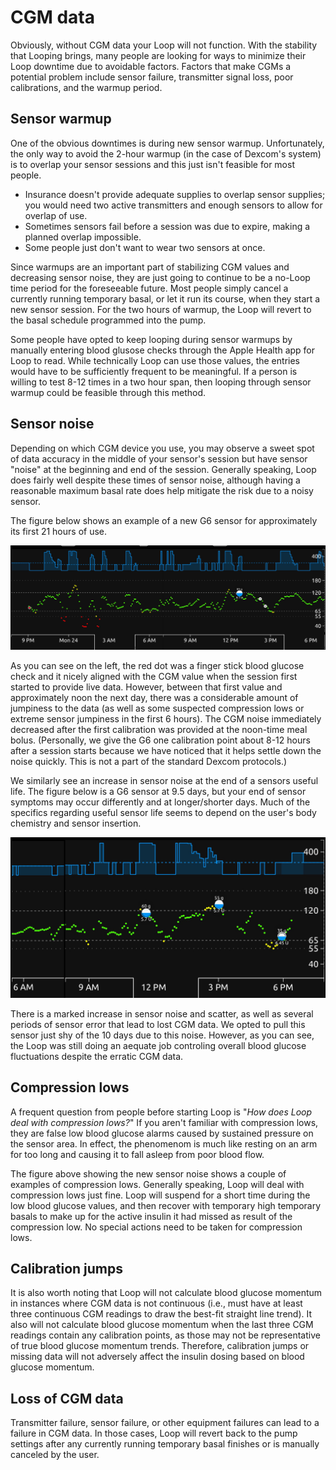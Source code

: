 # CGM data

Obviously, without CGM data your Loop will not function. With the stability that Looping brings, many people are looking for ways to minimize their Loop downtime due to avoidable factors. Factors that make CGMs a potential problem include sensor failure, transmitter signal loss, poor calibrations, and the warmup period.

## Sensor warmup
One of the obvious downtimes is during new sensor warmup. Unfortunately, the only way to avoid the 2-hour warmup (in the case of Dexcom's system) is to overlap your sensor sessions and this just isn't feasible for most people.

* Insurance doesn't provide adequate supplies to overlap sensor supplies; you would need two active transmitters and enough sensors to allow for overlap of use.
* Sometimes sensors fail before a session was due to expire, making a planned overlap impossible.
* Some people just don't want to wear two sensors at once. 

Since warmups are an important part of stabilizing CGM values and decreasing sensor noise, they are just going to continue to be a no-Loop time period for the foreseeable future. Most people simply cancel a currently running temporary basal, or let it run its course, when they start a new sensor session. For the two hours of warmup, the Loop will revert to the basal schedule programmed into the pump.

Some people have opted to keep looping during sensor warmups by manually entering blood glusose checks through the Apple Health app for Loop to read. While technically Loop can use those values, the entries would have to be sufficiently frequent to be meaningful. If a person is willing to test 8-12 times in a two hour span, then looping through sensor warmup could be feasible through this method.

## Sensor noise
Depending on which CGM device you use, you may observe a sweet spot of data accuracy in the middle of your sensor's session but have sensor "noise" at the beginning and end of the session. Generally speaking, Loop does fairly well despite these times of sensor noise, although having a reasonable maximum basal rate does help mitigate the risk due to a noisy sensor.

The figure below shows an example of a new G6 sensor for approximately its first 21 hours of use.

![noisy new G6 sensor](img/cgm_noise.jpeg)

As you can see on the left, the red dot was a finger stick blood glucose check and it nicely aligned with the CGM value when the session first started to provide live data.  However, between that first value and approximately noon the next day, there was a considerable amount of jumpiness to the data (as well as some suspected compression lows or extreme sensor jumpiness in the first 6 hours). The CGM noise immediately decreased after the first calibration was provided at the noon-time meal bolus. (Personally, we give the G6 one calibration point about 8-12 hours after a session starts because we have noticed that it helps settle down the noise quickly. This is not a part of the standard Dexcom protocols.)

We similarly see an increase in sensor noise at the end of a sensors useful life. The figure below is a G6 sensor at 9.5 days, but your end of sensor symptoms may occur differently and at longer/shorter days. Much of the specifics regarding useful sensor life seems to depend on the user's body chemistry and sensor insertion. 

![noisy old G6 sensor](img/end_of_sensor.jpeg)

There is a marked increase in sensor noise and scatter, as well as several periods of sensor error that lead to lost CGM data. We opted to pull this sensor just shy of the 10 days due to this noise. However, as you can see, the Loop was still doing an aequate job controling overall blood glucose fluctuations despite the erratic CGM data.

## Compression lows
A frequent question from people before starting Loop is "*How does Loop deal with compression lows?*"  If you aren't familiar with compression lows, they are false low blood glucose alarms caused by sustained pressure on the sensor area. In effect, the phenomenom is much like resting on an arm for too long and causing it to fall asleep from poor blood flow.

The figure above showing the new sensor noise shows a couple of examples of compression lows. Generally speaking, Loop will deal with compression lows just fine.  Loop will suspend for a short time during the low blood glucose values, and then recover with temporary high temporary basals to make up for the active insulin it had missed as result of the compression low. No special actions need to be taken for compression lows.

## Calibration jumps
It is also worth noting that Loop will not calculate blood glucose momentum in instances where CGM data is not continuous (i.e., must have at least three continuous CGM readings to draw the best-fit straight line trend). It also will not calculate blood glucose momentum when the last three CGM readings contain any calibration points, as those may not be representative of true blood glucose momentum trends. Therefore, calibration jumps or missing data will not adversely affect the insulin dosing based on blood glucose momentum.

## Loss of CGM data
Transmitter failure, sensor failure, or other equipment failures can lead to a failure in CGM data. In those cases, Loop will revert back to the pump settings after any currently running temporary basal finishes or is manually canceled by the user.

